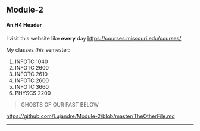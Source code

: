 ## Module-2

#### An H4 Header

I visit this website like **every** day <https://courses.missouri.edu/courses/>

My classes *this* semester:
1. INFOTC 1040
2. INFOTC 2600
3. INFOTC 2610
4. INFOTC 2600
5. INFOTC 3660
6. PHYSCS 2200

>GHOSTS OF OUR PAST BELOW

<https://github.com/Lujandre/Module-2/blob/master/TheOtherFile.md>

---
